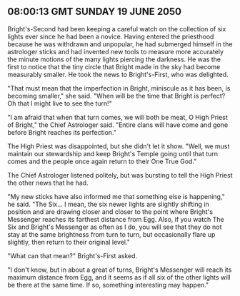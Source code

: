 ## 08:00:13 GMT SUNDAY 19 JUNE 2050
Bright's-Second had been keeping a careful watch on the collection of six lights ever since he had been a novice. Having entered the priesthood because he was withdrawn and unpopular, he had submerged himself in the astrologer sticks and had invented new tools to measure more accurately the minute motions of the many lights piercing the darkness. He was the first to notice that the tiny circle that Bright made in the sky had become measurably smaller. He took the news to Bright's-First, who was delighted.

"That must mean that the imperfection in Bright, miniscule as it has been, is becoming smaller," she said. "When will be the time that Bright is perfect? Oh that I might live to see the turn!"

"I am afraid that when that turn comes, we will both be meat, O High Priest of Bright," the Chief Astrologer said. "Entire clans will have come and gone before Bright reaches its perfection."

The High Priest was disappointed, but she didn't let it show. "Well, we must maintain our stewardship and keep Bright's Temple going until that turn comes and the people once again return to their One True God."

The Chief Astrologer listened politely, but was bursting to tell the High Priest the other news that he had.

"My new sticks have also informed me that something else is happening," he said. "The Six... I mean, the six newer lights are slightly shifting in position and are drawing closer and closer to the point where Bright's Messenger reaches its farthest distance from Egg. Also, if you watch The Six and Bright's Messenger as often as I do, you will see that they do not stay at the same brightness from turn to turn, but occasionally flare up slightly, then return to their original level."

"What can that mean?" Bright's-First asked.

"I don't know, but in about a great of turns, Bright's Messenger will reach its maximum distance from Egg, and it seems as if all six of the other lights will be there at the same time. If so, something interesting may happen."